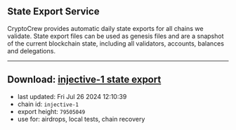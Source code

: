 ## State Export Service
CryptoCrew provides automatic daily state exports for all chains we validate. State export files can be used as genesis files and are a snapshot of the current blockchain state, including all validators, accounts, balances and delegations.

---
**Download: [injective-1 state export](https://dl-eu2.ccvalidators.com/SERVICE/injective/injective-1_export_79505049.json)**
---

- last updated: Fri Jul 26 2024 12:10:39
- chain id: `injective-1`
- export height: `79505049`
- use for: airdrops, local tests, chain recovery
